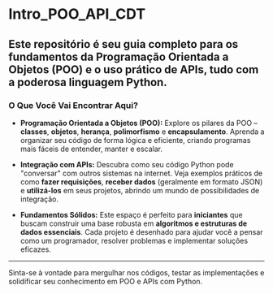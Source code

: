 # Intro_POO_API_CDT
Este repositório é seu guia completo para os **fundamentos da Programação Orientada a Objetos (POO)** e o **uso prático de APIs**, tudo com a poderosa linguagem **Python**.
---
### O Que Você Vai Encontrar Aqui?

* **Programação Orientada a Objetos (POO):** Explore os pilares da POO – **classes**, **objetos**, **herança**, **polimorfismo** e **encapsulamento**. Aprenda a organizar seu código de forma lógica e eficiente, criando programas mais fáceis de entender, manter e escalar. 

* **Integração com APIs:** Descubra como seu código Python pode "conversar" com outros sistemas na internet. Veja exemplos práticos de como **fazer requisições**, **receber dados** (geralmente em formato JSON) e **utilizá-los** em seus projetos, abrindo um mundo de possibilidades de integração.

* **Fundamentos Sólidos:** Este espaço é perfeito para **iniciantes** que buscam construir uma base robusta em **algoritmos e estruturas de dados essenciais**. Cada projeto é desenhado para ajudar você a pensar como um programador, resolver problemas e implementar soluções eficazes.
---
Sinta-se à vontade para mergulhar nos códigos, testar as implementações e solidificar seu conhecimento em POO e APIs com Python.
